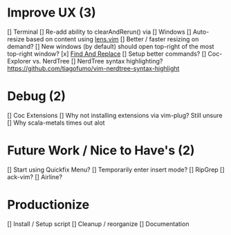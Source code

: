 # Improve UX (3)
[] Terminal
  [] Re-add ability to clearAndRerun() via <C-R>
[] Windows
  [] Auto-resize based on content using [lens.vim](https://github.com/camspiers/lens.vim)
  [] Better / faster resizing on demand?
  [] New windows (by default) should open top-right of the most top-right window?
[x] [Find And Replace](https://github.com/brooth/far.vim)
  [] Setup better commands?
[] Coc-Explorer vs. NerdTree
  [] NerdTree syntax highlighting? https://github.com/tiagofumo/vim-nerdtree-syntax-highlight

# Debug (2)
[] Coc Extensions
  [] Why not installing extensions via vim-plug? Still unsure
[] Why scala-metals times out alot


# Future Work / Nice to Have's (2)
[] Start using Quickfix Menu?
[] Temporarily enter insert mode?
[] RipGrep
[] ack-vim?
[] Airline?


# Productionize
[] Install / Setup script
[] Cleanup / reorganize
[] Documentation
